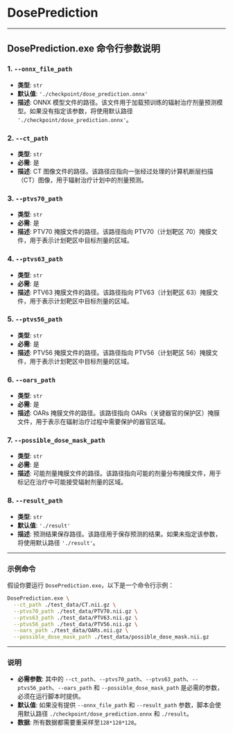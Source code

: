 # DosePrediction

---

## DosePrediction.exe 命令行参数说明

### 1. `--onnx_file_path`
- **类型**: `str`
- **默认值**: `'./checkpoint/dose_prediction.onnx'`
- **描述**: ONNX 模型文件的路径。该文件用于加载预训练的辐射治疗剂量预测模型。如果没有指定该参数，将使用默认路径 `'./checkpoint/dose_prediction.onnx'`。

### 2. `--ct_path`
- **类型**: `str`
- **必需**: 是
- **描述**: CT 图像文件的路径。该路径应指向一张经过处理的计算机断层扫描（CT）图像，用于辐射治疗计划中的剂量预测。

### 3. `--ptvs70_path`
- **类型**: `str`
- **必需**: 是
- **描述**: PTV70 掩膜文件的路径。该路径指向 PTV70（计划靶区 70）掩膜文件，用于表示计划靶区中目标剂量的区域。

### 4. `--ptvs63_path`
- **类型**: `str`
- **必需**: 是
- **描述**: PTV63 掩膜文件的路径。该路径指向 PTV63（计划靶区 63）掩膜文件，用于表示计划靶区中目标剂量的区域。

### 5. `--ptvs56_path`
- **类型**: `str`
- **必需**: 是
- **描述**: PTV56 掩膜文件的路径。该路径指向 PTV56（计划靶区 56）掩膜文件，用于表示计划靶区中目标剂量的区域。

### 6. `--oars_path`
- **类型**: `str`
- **必需**: 是
- **描述**: OARs 掩膜文件的路径。该路径指向 OARs（关键器官的保护区）掩膜文件，用于表示在辐射治疗过程中需要保护的器官区域。

### 7. `--possible_dose_mask_path`
- **类型**: `str`
- **必需**: 是
- **描述**: 可能剂量掩膜文件的路径。该路径指向可能的剂量分布掩膜文件，用于标记在治疗中可能接受辐射剂量的区域。

### 8. `--result_path`
- **类型**: `str`
- **默认值**: `'./result'`
- **描述**: 预测结果保存路径。该路径用于保存预测的结果。如果未指定该参数，将使用默认路径 `'./result'`。

---

### 示例命令

假设你要运行 `DosePrediction.exe`，以下是一个命令行示例：

```bash
DosePrediction.exe \
  --ct_path ./test_data/CT.nii.gz \
  --ptvs70_path ./test_data/PTV70.nii.gz \
  --ptvs63_path ./test_data/PTV63.nii.gz \
  --ptvs56_path ./test_data/PTV56.nii.gz \
  --oars_path ./test_data/OARs.nii.gz \
  --possible_dose_mask_path ./test_data/possible_dose_mask.nii.gz

```

---

### 说明
- **必需参数**: 其中的 `--ct_path`、`--ptvs70_path`、`--ptvs63_path`、`--ptvs56_path`、`--oars_path` 和 `--possible_dose_mask_path` 是必需的参数，必须在运行脚本时提供。
- **默认值**: 如果没有提供 `--onnx_file_path` 和 `--result_path` 参数，脚本会使用默认路径 `./checkpoint/dose_prediction.onnx` 和 `./result`。
- **数据**: 所有数据都需要重采样至`128*128*128`。